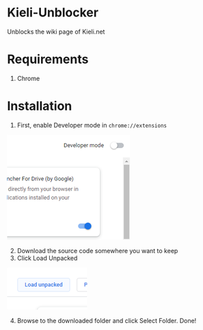 # Kieli-Unblocker
Unblocks the wiki page of Kieli.net

# Requirements
1. Chrome

# Installation

1. First, enable Developer mode in `chrome://extensions`

![Enable Developer Mode](/images/markdown/chrome_enable.PNG)

2. Download the source code somewhere you want to keep
3. Click Load Unpacked

![Click Load Unpacked](/images/markdown/chrome_load.PNG)

4. Browse to the downloaded folder and click Select Folder. Done!